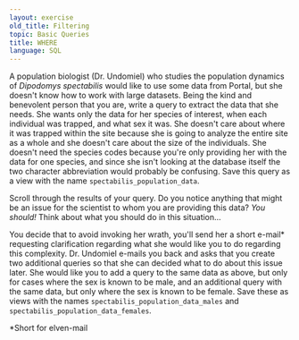 ```yaml
---
layout: exercise
old_title: Filtering
topic: Basic Queries
title: WHERE
language: SQL
---
```


A population biologist (Dr. Undomiel) who studies the population
dynamics of *Dipodomys spectabilis* would like to use some data from
Portal, but she doesn't know how to work with large datasets. Being the
kind and benevolent person that you are, write a query to extract the
data that she needs. She wants only the data for her species of
interest, when each individual was trapped, and what sex it was. She
doesn't care about where it was trapped within the site because she is
going to analyze the entire site as a whole and she doesn't care about
the size of the individuals. She doesn't need the species
codes because you're only providing her with the data for one species,
and since she isn't looking at the database itself the
two character abbreviation would probably be confusing. Save this query
as a view with the name `spectabilis_population_data`.

Scroll through the results of your query. Do you notice anything that
might be an issue for the scientist to whom you are providing this data?
*You should!* Think about what you should do in this situation...

You decide that to avoid invoking her wrath, you'll send her a short
e-mail* requesting clarification regarding what she would like you to
do regarding this complexity. Dr. Undomiel e-mails you back and asks
that you create two additional queries so that she can decided what to
do about this issue later. She would like you to add a query to the same
data as above, but only for cases where the sex is known to be male, and
an additional query with the same data, but only where the sex is known
to be female. Save these as views with the names 
`spectabilis_population_data_males` and 
`spectabilis_population_data_females`.

*Short for elven-mail
